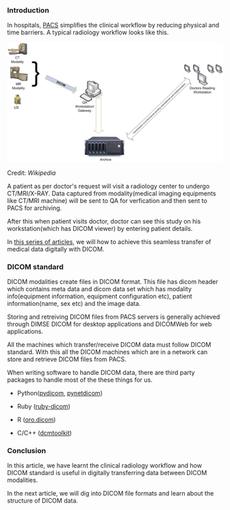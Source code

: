 <!--
.. title: Mastering DICOM - #1 Clinical Workflows 101
.. slug: mastering-dicom-part-1
.. date: 2019-12-31 18:59:09 UTC+05:30
.. tags: python, HealthIT, dicom
.. category: programming
.. link:
.. description: How to query and retrieve DICOM files store in a remote PACS using c-find command with Python.
.. type: text
-->


### Introduction

In hospitals, [PACS][pacs] simplifies the clinical workflow by reducing physical and time barriers. A typical radiology workflow looks like this.

<p algin="center">
<img src="/images/dicom-pacs-python1.png" />
</p>

<p>Credit: <cite>Wikipedia</cite></p>

A patient as per doctor's request will visit a radiology center to undergo CT/MRI/X-RAY. Data captured from modality(medical imaging equipments like CT/MRI machine) will be sent to QA for verfication and then sent to PACS for archiving.

After this when patient visits doctor, doctor can see this study on his workstation(which has DICOM viewer) by entering patient details.

In [this series of articles](/tags/dicom.html), we will how to achieve this seamless transfer of medical data digitally with DICOM.


### DICOM standard

DICOM modalities create files in DICOM format. This file has dicom header which contains meta data and dicom data set which has modality info(equipment information, equipment configuration etc), patient information(name, sex etc) and the image data.

Storing and retreiving DICOM files from PACS servers is generally achieved through DIMSE DICOM for desktop applications and DICOMWeb for web applications.

All the machines which transfer/receive DICOM data must follow DICOM standard. With this all the DICOM machines which are in a network can store and retrieve DICOM files from PACS.

When writing software to handle DICOM data, there are third party packages to handle most of the these things for us.

 - Python([pydicom](https://pypi.org/project/pydicom/), [pynetdicom](https://pypi.org/project/pynetdicom/))

- Ruby ([ruby-dicom](https://rubygems.org/gems/dicom/))

- R ([oro.dicom](https://CRAN.R-project.org/package=oro.dicom))

- C/C++ ([dcmtoolkit](https://dicom.offis.de/dcmtk))


### Conclusion

In this article, we have learnt the clinical radiology workflow and how DICOM standard is useful in digitally transferring data between DICOM modalities.

In the next article, we will dig into DICOM file formats and learn about the structure of DICOM data.

[pacs]: https://en.wikipedia.org/wiki/Picture_archiving_and_communication_system

